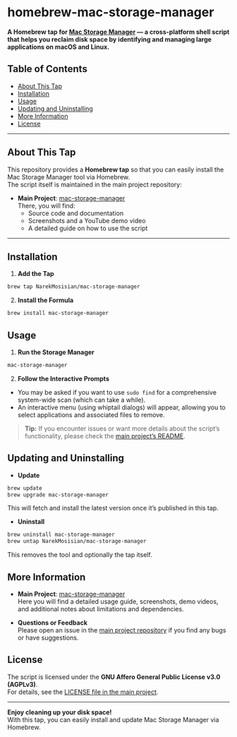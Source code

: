 # homebrew-mac-storage-manager

**A Homebrew tap for [Mac Storage Manager](https://github.com/NarekMosisian/mac-storage-manager) — a cross-platform shell script that helps you reclaim disk space by identifying and managing large applications on macOS and Linux.**

## Table of Contents
- [About This Tap](#about-this-tap)
- [Installation](#installation)
- [Usage](#usage)
- [Updating and Uninstalling](#updating-and-uninstalling)
- [More Information](#more-information)
- [License](#license)

---

## About This Tap

This repository provides a **Homebrew tap** so that you can easily install the Mac Storage Manager tool via Homebrew.  
The script itself is maintained in the main project repository:

- **Main Project**: [mac-storage-manager](https://github.com/NarekMosisian/mac-storage-manager)  
  There, you will find:
  - Source code and documentation
  - Screenshots and a YouTube demo video
  - A detailed guide on how to use the script

---

## Installation

1. **Add the Tap**

```bash
brew tap NarekMosisian/mac-storage-manager
```

2. **Install the Formula**

```bash
brew install mac-storage-manager
```

## Usage

1. **Run the Storage Manager**

```bash
mac-storage-manager
```

2. **Follow the Interactive Prompts**

- You may be asked if you want to use `sudo find` for a comprehensive system-wide scan (which can take a while).
- An interactive menu (using whiptail dialogs) will appear, allowing you to select applications and associated files to remove.

> **Tip:** If you encounter issues or want more details about the script’s functionality, please check the [main project’s README](https://github.com/NarekMosisian/mac-storage-manager).

## Updating and Uninstalling

- **Update**

```bash
brew update
brew upgrade mac-storage-manager
```

This will fetch and install the latest version once it’s published in this tap.

- **Uninstall**

```bash
brew uninstall mac-storage-manager
brew untap NarekMosisian/mac-storage-manager
```

This removes the tool and optionally the tap itself.

## More Information

- **Main Project**: [mac-storage-manager](https://github.com/NarekMosisian/mac-storage-manager)  
  Here you will find a detailed usage guide, screenshots, demo videos, and additional notes about limitations and dependencies.

- **Questions or Feedback**  
  Please open an issue in the [main project repository](https://github.com/NarekMosisian/mac-storage-manager/issues) if you find any bugs or have suggestions.

## License

The script is licensed under the **GNU Affero General Public License v3.0 (AGPLv3)**.  
For details, see the [LICENSE file in the main project](https://github.com/NarekMosisian/mac-storage-manager/blob/main/LICENSE).

---

**Enjoy cleaning up your disk space!**  
With this tap, you can easily install and update Mac Storage Manager via Homebrew.